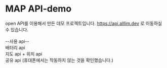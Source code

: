 # MAP API-demo

open API를 이용해서 만든 데모 프로젝트입니다. https://api.alllim.dev 로 이동하실 수 있습니다.<br/>
<br/>
--사용 api--<br/>
배터리 api<br/>
지도 api + 위치 api<br/>
공유 api (휴대폰에서는 작동하지 않는 것을 확인했습니다.)<br/>
